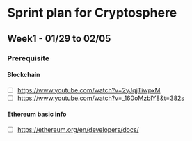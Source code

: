 # Sprint plan for Cryptosphere

## Week1 - 01/29 to 02/05

### Prerequisite
#### Blockchain
- [ ] https://www.youtube.com/watch?v=2yJqjTiwpxM
- [ ] https://www.youtube.com/watch?v=_160oMzblY8&t=382s

#### Ethereum basic info
- [ ] https://ethereum.org/en/developers/docs/
